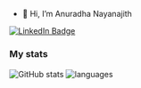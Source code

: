 
- 👋 Hi, I’m Anuradha Nayanajith
<!-- - 👀 I’m interested in DevOps and Cloud -->

  <div id="badges">
  <a href="https://www.linkedin.com/in/anuradha99/">
    <img src="https://img.shields.io/badge/LinkedIn-blue?style=for-the-badge&logo=linkedin&logoColor=white" alt="LinkedIn Badge"/>
  </a>
  </div>
  <img src="https://komarev.com/ghpvc/?username=anuradha99n&style=flat-square&color=blue" alt=""/>

### My stats
<img align="center" src="https://github-readme-stats.vercel.app/api?username=anuradha99n&show_icons=true&include_all_commits=true&theme=dracula" alt="GitHub stats" />
<img align="center" src="https://github-readme-stats.vercel.app/api/top-langs/?username=anuradha99n&&exclude_repo=anuradha99n&layout=compact&theme=dracula" alt="languages"/>
<!---
anuradha99n/anuradha99n is a ✨ special ✨ repository because its `README.md` (this file) appears on your GitHub profile.
You can click the Preview link to take a look at your changes.
--->
